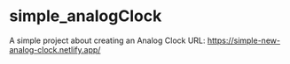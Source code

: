 # simple_analogClock
A simple project about creating an Analog Clock
URL: https://simple-new-analog-clock.netlify.app/
